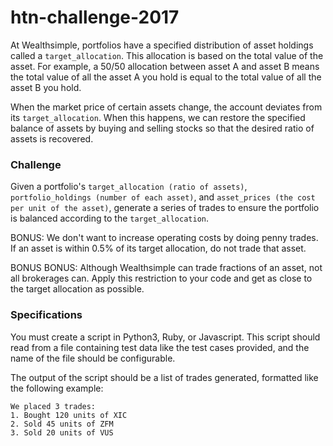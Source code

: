 # htn-challenge-2017

At Wealthsimple, portfolios have a specified distribution of asset holdings called a `target_allocation`. This allocation is based on the total value of the asset. For example, a 50/50 allocation between asset A and asset B means the total value of all the asset A you hold is equal to the total value of all the asset B you hold.

When the market price of certain assets change, the account deviates from its `target_allocation`. When this happens, we can restore the specified balance of assets by buying and selling stocks so that the desired ratio of assets is recovered.


### Challenge

Given a portfolio's `target_allocation (ratio of assets)`, `portfolio_holdings (number of each asset)`, and `asset_prices (the cost per unit of the asset)`, generate a series of trades to ensure the portfolio is balanced according to the `target_allocation`.

BONUS: We don't want to increase operating costs by doing penny trades. If an asset is within 0.5% of its target allocation, do not trade that asset.

BONUS BONUS: Although Wealthsimple can trade fractions of an asset, not all brokerages can. Apply this restriction to your code and get as close to the target allocation as possible.


### Specifications
You must create a script in Python3, Ruby, or Javascript. This script should read from a file containing test data like the test cases provided, and the name of the file should be configurable.

The output of the script should be a list of trades generated, formatted like the following example:

```
We placed 3 trades:
1. Bought 120 units of XIC
2. Sold 45 units of ZFM
3. Sold 20 units of VUS
```
